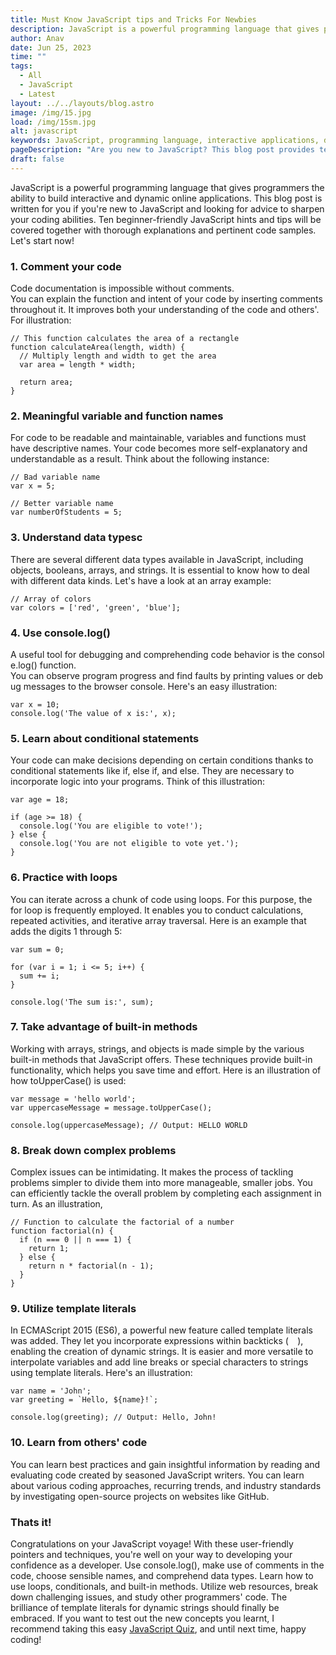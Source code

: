 ```yaml
---
title: Must Know JavaScript tips and Tricks For Newbies
description: JavaScript is a powerful programming language that gives programmers the ability to build interactive and dynamic online applications. This blog post...
author: Anav
date: Jun 25, 2023
time: ""
tags:
  - All
  - JavaScript
  - Latest
layout: ../../layouts/blog.astro
image: /img/15.jpg
load: /img/15sm.jpg
alt: javascript
keywords: JavaScript, programming language, interactive applications, dynamic applications, coding tips, JavaScript beginners, data types, conditional statements, loops, built-in methods, problem-solving, template literals
pageDescription: "Are you new to JavaScript? This blog post provides ten beginner-friendly JavaScript hints and tips to sharpen your coding abilities. "
draft: false
---
```


JavaScript is a powerful programming language that gives programmers the ability to build interactive and dynamic online applications. This blog post is written for you if you're new to JavaScript and looking for advice to sharpen your coding abilities. Ten beginner-friendly JavaScript hints and tips will be covered together with thorough explanations and pertinent code samples. Let's start now!

### 1. Comment your code

Code documentation is impossible without comments. You can explain the function and intent of your code by inserting comments throughout it. It improves both your understanding of the code and others'. For illustration:

```
// This function calculates the area of a rectangle
function calculateArea(length, width) {
  // Multiply length and width to get the area
  var area = length * width;

  return area;
}
```

### 2. Meaningful variable and function names

For code to be readable and maintainable, variables and functions must have descriptive names. Your code becomes more self-explanatory and understandable as a result. Think about the following instance:

```
// Bad variable name
var x = 5;

// Better variable name
var numberOfStudents = 5;
```

### 3. Understand data typesc

There are several different data types available in JavaScript, including objects, booleans, arrays, and strings. It is essential to know how to deal with different data kinds. Let's have a look at an array example:

```
// Array of colors
var colors = ['red', 'green', 'blue'];
```

### 4. Use console.log()

A useful tool for debugging and comprehending code behavior is the console.log() function. You can observe program progress and find faults by printing values or debug messages to the browser console. Here's an easy illustration:

```
var x = 10;
console.log('The value of x is:', x);
```

### 5. Learn about conditional statements

Your code can make decisions depending on certain conditions thanks to conditional statements like if, else if, and else. They are necessary to incorporate logic into your programs. Think of this illustration:

```
var age = 18;

if (age >= 18) {
  console.log('You are eligible to vote!');
} else {
  console.log('You are not eligible to vote yet.');
}
```

### 6. Practice with loops

You can iterate across a chunk of code using loops. For this purpose, the for loop is frequently employed. It enables you to conduct calculations, repeated activities, and iterative array traversal. Here is an example that adds the digits 1 through 5:

```
var sum = 0;

for (var i = 1; i <= 5; i++) {
  sum += i;
}

console.log('The sum is:', sum);
```

### 7. Take advantage of built-in methods

Working with arrays, strings, and objects is made simple by the various built-in methods that JavaScript offers. These techniques provide built-in functionality, which helps you save time and effort. Here is an illustration of how toUpperCase() is used:

```
var message = 'hello world';
var uppercaseMessage = message.toUpperCase();

console.log(uppercaseMessage); // Output: HELLO WORLD
```

### 8. Break down complex problems

Complex issues can be intimidating. It makes the process of tackling problems simpler to divide them into more manageable, smaller jobs. You can efficiently tackle the overall problem by completing each assignment in turn. As an illustration,

```
// Function to calculate the factorial of a number
function factorial(n) {
  if (n === 0 || n === 1) {
    return 1;
  } else {
    return n * factorial(n - 1);
  }
}
```

### 9. Utilize template literals

In ECMAScript 2015 (ES6), a powerful new feature called template literals was added. They let you incorporate expressions within backticks (`  `), enabling the creation of dynamic strings. It is easier and more versatile to interpolate variables and add line breaks or special characters to strings using template literals. Here's an illustration:

```
var name = 'John';
var greeting = `Hello, ${name}!`;

console.log(greeting); // Output: Hello, John!
```

### 10. Learn from others' code

You can learn best practices and gain insightful information by reading and evaluating code created by seasoned JavaScript writers. You can learn about various coding approaches, recurring trends, and industry standards by investigating open-source projects on websites like GitHub.

### Thats it!

Congratulations on your JavaScript voyage! With these user-friendly pointers and techniques, you're well on your way to developing your confidence as a developer. Use console.log(), make use of comments in the code, choose sensible names, and comprehend data types. Learn how to use loops, conditionals, and built-in methods. Utilize web resources, break down challenging issues, and study other programmers' code. The brilliance of template literals for dynamic strings should finally be embraced. If you want to test out the new concepts you learnt, I recommend taking this easy [JavaScript Quiz](https://codeology.net/quizzes/javascript-easy/), and until next time, happy coding!